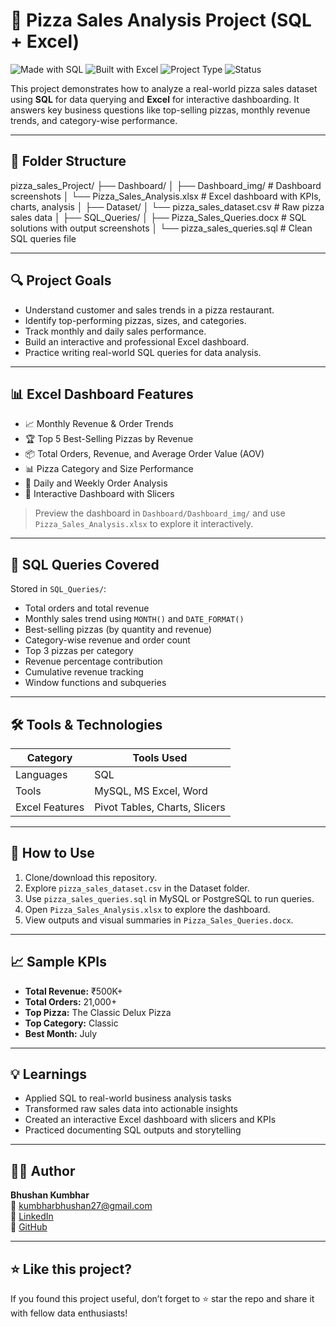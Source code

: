 # 🍕 Pizza Sales Analysis Project (SQL + Excel)

![Made with SQL](https://img.shields.io/badge/Made%20with-SQL-blue?logo=MySQL)
![Built with Excel](https://img.shields.io/badge/Built%20with-Excel-green?logo=microsoft-excel)
![Project Type](https://img.shields.io/badge/Project-Data%20Analysis-orange)
![Status](https://img.shields.io/badge/Status-Completed-brightgreen)

This project demonstrates how to analyze a real-world pizza sales dataset using **SQL** for data querying and **Excel** for interactive dashboarding. It answers key business questions like top-selling pizzas, monthly revenue trends, and category-wise performance.

---

## 📁 Folder Structure
pizza_sales_Project/
├── Dashboard/
│ ├── Dashboard_img/ # Dashboard screenshots
│ └── Pizza_Sales_Analysis.xlsx # Excel dashboard with KPIs, charts, analysis
│
├── Dataset/
│ └── pizza_sales_dataset.csv # Raw pizza sales data
│
├── SQL_Queries/
│ ├── Pizza_Sales_Queries.docx # SQL solutions with output screenshots
│ └── pizza_sales_queries.sql # Clean SQL queries file


---

## 🔍 Project Goals

- Understand customer and sales trends in a pizza restaurant.
- Identify top-performing pizzas, sizes, and categories.
- Track monthly and daily sales performance.
- Build an interactive and professional Excel dashboard.
- Practice writing real-world SQL queries for data analysis.

---

## 📊 Excel Dashboard Features

- 📈 Monthly Revenue & Order Trends
- 🏆 Top 5 Best-Selling Pizzas by Revenue
- 📦 Total Orders, Revenue, and Average Order Value (AOV)
- 📊 Pizza Category and Size Performance
- 📅 Daily and Weekly Order Analysis
- 🧩 Interactive Dashboard with Slicers

> Preview the dashboard in `Dashboard/Dashboard_img/` and use `Pizza_Sales_Analysis.xlsx` to explore it interactively.

---

## 🧠 SQL Queries Covered

Stored in `SQL_Queries/`:
- Total orders and total revenue
- Monthly sales trend using `MONTH()` and `DATE_FORMAT()`
- Best-selling pizzas (by quantity and revenue)
- Category-wise revenue and order count
- Top 3 pizzas per category
- Revenue percentage contribution
- Cumulative revenue tracking
- Window functions and subqueries

---

## 🛠️ Tools & Technologies

| Category        | Tools Used                     |
|-----------------|-------------------------------|
| Languages       | SQL                            |
| Tools           | MySQL, MS Excel, Word          |
| Excel Features  | Pivot Tables, Charts, Slicers  |

---

## 📌 How to Use

1. Clone/download this repository.
2. Explore `pizza_sales_dataset.csv` in the Dataset folder.
3. Use `pizza_sales_queries.sql` in MySQL or PostgreSQL to run queries.
4. Open `Pizza_Sales_Analysis.xlsx` to explore the dashboard.
5. View outputs and visual summaries in `Pizza_Sales_Queries.docx`.

---

## 📈 Sample KPIs

- **Total Revenue:** ₹500K+  
- **Total Orders:** 21,000+  
- **Top Pizza:** The Classic Delux Pizza 
- **Top Category:** Classic  
- **Best Month:** July

---

## 💡 Learnings

- Applied SQL to real-world business analysis tasks
- Transformed raw sales data into actionable insights
- Created an interactive Excel dashboard with slicers and KPIs
- Practiced documenting SQL outputs and storytelling

---

## 🙋‍♂️ Author

**Bhushan Kumbhar**  
📧 [kumbharbhushan27@gmail.com](mailto:kumbharbhushan27@gmail.com)  
🔗 [LinkedIn](https://www.linkedin.com/in/bhushan-kumbhar01/)  
🐙 [GitHub](https://github.com/bhushan-dataanalyst)

---

## ⭐ Like this project?

If you found this project useful, don’t forget to ⭐ star the repo and share it with fellow data enthusiasts!



